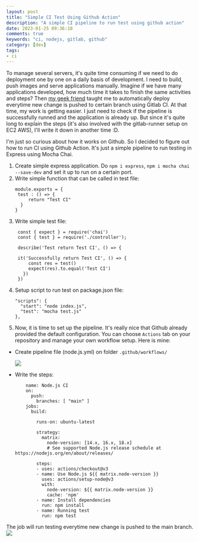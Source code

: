 ```yaml
---
layout: post
title: "Simple CI Test Using Github Action"
description: "A simple CI pipeline to run test using github action"
date: 2023-01-25 09:36:18
comments: true
keywords: "ci, nodejs, gitlab, github"
category: [dev]
tags:
- ci
---
```


To manage several servers, it's quite time consuming if we need to do deployment one by one on a daily basis of development. I need to build, push images and serve applications manually. Imagine if we have many applications developed, how much time it takes to finish the same activities and steps? 
Then <a href="https://www.linkedin.com/in/fransiskus-teddy/" target="_top">my geek friend</a> taught me to automatically deploy everytime new change is pushed to certain branch using Gitlab CI. At that time, my work is getting easier. I just need to check if the pipeline is successfully runned and the application is already up. But since it's quite long to explain the steps (it's also involved with the gitlab-runner setup on EC2 AWS), I'll write it down in another time :D.

I'm just so curious about how it works on Github. So I decided to figure out how to run CI using Github Action. It's just a simple pipeline to run testing in Express using Mocha Chai.

1. Create simple express application. Do `npm i express`, `npm i mocha chai --save-dev` and set it up to run on a certain port.
2. Write simple function that can be called in test file:
   ```
   module.exports = {
    test : () => {
        return "Test CI"
     }
   }
   ```
3. Write simple test file:
   ```
    const { expect } = require('chai')
    const { test } = require('./controller');
    
    describe('Test return Test CI', () => {

    it('Successfully return Test CI', () => {
        const res = test()
        expect(res).to.equal('Test CI')
      })
    })
    ```
4. Setup script to run test on package.json file:
   ```
   "scripts": {
     "start": "node index.js",
     "test": "mocha test.js"
   },
   ```
5. Now, it is time to set up the pipeline. It's really nice that Github already provided the default configuration. You can choose `Actions` tab on your repository and manage your own workflow setup.
Here is mine:
  - Create pipeline file (node.js.yml) on folder `.github/workflows/`

    ![](../assets/img/ci-github.png)

  - Write the steps:


    ```
        name: Node.js CI
        on:
          push:
            branches: [ "main" ]
        jobs:
          build:

            runs-on: ubuntu-latest

            strategy:
              matrix:
                node-version: [14.x, 16.x, 18.x]
                # See supported Node.js release schedule at https://nodejs.org/en/about/releases/

            steps:
            - uses: actions/checkout@v3
            - name: Use Node.js ${{ matrix.node-version }}
              uses: actions/setup-node@v3
              with:
                node-version: ${{ matrix.node-version }}
                cache: 'npm'
            - name: Install dependencies
              run: npm install
            - name: Running test
              run: npm test

    ```

The job will run testing everytime new change is pushed to the main branch.
![](../assets/img/result-ci.png)



